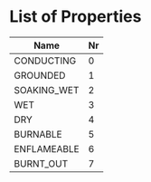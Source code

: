 

# List of Properties



| Name | Nr | 
|  --  |  --  | 
| CONDUCTING | 0 | 
| GROUNDED | 1 | 
| SOAKING_WET | 2 | 
| WET | 3 | 
| DRY | 4 | 
| BURNABLE | 5 | 
| ENFLAMEABLE | 6 | 
| BURNT_OUT | 7 | 

